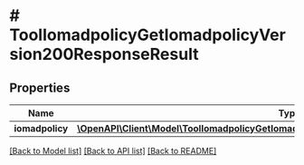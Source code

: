 # # ToolIomadpolicyGetIomadpolicyVersion200ResponseResult

## Properties

Name | Type | Description | Notes
------------ | ------------- | ------------- | -------------
**iomadpolicy** | [**\OpenAPI\Client\Model\ToolIomadpolicyGetIomadpolicyVersion200ResponseResultIomadpolicy**](ToolIomadpolicyGetIomadpolicyVersion200ResponseResultIomadpolicy.md) |  | [optional]

[[Back to Model list]](../../README.md#models) [[Back to API list]](../../README.md#endpoints) [[Back to README]](../../README.md)
